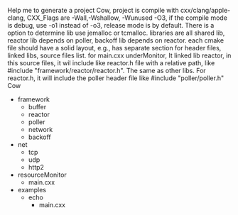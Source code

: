 Help me to generate a project Cow, project is compile with cxx/clang/apple-clang, CXX_Flags are -Wall,-Wshallow, -Wunused -O3, if the compile mode is debug, use -o1 instead of -o3, release mode is by default. There is a option to determine lib use jemalloc or tcmalloc. 
libraries are all shared lib, reactor lib depends on poller, backoff lib depends on reactor.
each cmake file should have a solid layout, e.g., has separate section for header files, linked libs, source files list.
for main.cxx underMonitor, It linked lib reactor, in this source files, it wil include like reactor.h file with a relative path, like #include "framework/reactor/reactor.h". The same as other libs. For reactor.h, it will include the poller header file like #include "poller/poller.h"
Cow
  - framework
    - buffer
    - reactor
    - poller
    - network
    - backoff
  - net
    - tcp
    - udp
    - http2
  - resourceMonitor
    - main.cxx
  - examples
    - echo
      - main.cxx